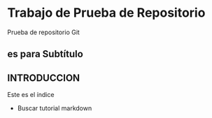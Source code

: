 # Trabajo de Prueba de Repositorio
Prueba de repositorio Git
## es para Subtítulo
## INTRODUCCION
Este es el índice

- Buscar tutorial markdown 
